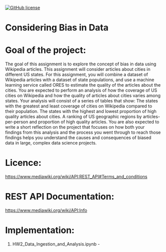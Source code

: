 
[![GitHub license](https://img.shields.io/github/license/ishank09/data-512-homework_1)](https://github.com/ishank09/data-512-homework_1/blob/main/LICENSE)

# Considering Bias in Data

# Goal of the project:
The goal of this assignment is to explore the concept of bias in data using Wikipedia articles. This assignment will consider articles about cities in different US states. For this assignment, you will combine a dataset of Wikipedia articles with a dataset of state populations, and use a machine learning service called ORES to estimate the quality of the articles about the cities.
You are expected to perform an analysis of how the coverage of US cities on Wikipedia and how the quality of articles about cities varies among states. Your analysis will consist of a series of tables that show:
The states with the greatest and least coverage of cities on Wikipedia compared to their population.
The states with the highest and lowest proportion of high quality articles about cities.
A ranking of US geographic regions by articles-per-person and proportion of high quality articles.
You are also expected to write a short reflection on the project that focuses on how both your findings from this analysis and the process you went through to reach those findings helps you understand the causes and consequences of biased data in large, complex data science projects.

# Licence: 
https://www.mediawiki.org/wiki/API:REST_API#Terms_and_conditions

# REST API Documentation: 
https://www.mediawiki.org/wiki/API:Info

# Implementation:

1. HW2_Data_Ingestion_and_Analysis.ipynb - 
